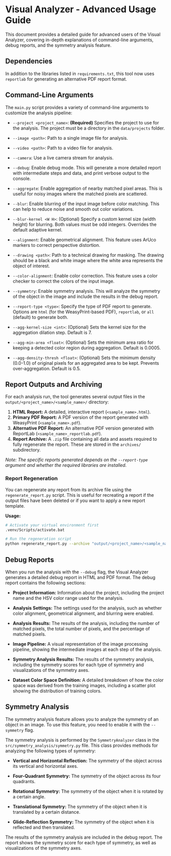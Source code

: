 # Visual Analyzer - Advanced Usage Guide

This document provides a detailed guide for advanced users of the Visual Analyzer, covering in-depth explanations of command-line arguments, debug reports, and the symmetry analysis feature.

## Dependencies

In addition to the libraries listed in `requirements.txt`, this tool now uses `reportlab` for generating an alternative PDF report format.

## Command-Line Arguments

The `main.py` script provides a variety of command-line arguments to customize the analysis pipeline:

*   `--project <project_name>`: **(Required)** Specifies the project to use for the analysis. The project must be a directory in the `data/projects` folder.

*   `--image <path>`: Path to a single image file for analysis.

*   `--video <path>`: Path to a video file for analysis.

*   `--camera`: Use a live camera stream for analysis.

*   `--debug`: Enable debug mode. This will generate a more detailed report with intermediate steps and data, and print verbose output to the console.

*   `--aggregate`: Enable aggregation of nearby matched pixel areas. This is useful for noisy images where the matched pixels are scattered.

*   `--blur`: Enable blurring of the input image before color matching. This can help to reduce noise and smooth out color variations.

*   `--blur-kernel <W H>`: (Optional) Specify a custom kernel size (width height) for blurring. Both values must be odd integers. Overrides the default adaptive kernel.

*   `--alignment`: Enable geometrical alignment. This feature uses ArUco markers to correct perspective distortion.

*   `--drawing <path>`: Path to a technical drawing for masking. The drawing should be a black and white image where the white area represents the object of interest.

*   `--color-alignment`: Enable color correction. This feature uses a color checker to correct the colors of the input image.

*   `--symmetry`: Enable symmetry analysis. This will analyze the symmetry of the object in the image and include the results in the debug report.

*   `--report-type <type>`: Specify the type of PDF report to generate. Options are `html` (for the WeasyPrint-based PDF), `reportlab`, or `all` (default) to generate both.

*   `--agg-kernel-size <int>`: (Optional) Sets the kernel size for the aggregation dilation step. Default is 7.

*   `--agg-min-area <float>`: (Optional) Sets the minimum area ratio for keeping a detected color region during aggregation. Default is 0.0005.

*   `--agg-density-thresh <float>`: (Optional) Sets the minimum density (0.0-1.0) of original pixels for an aggregated area to be kept. Prevents over-aggregation. Default is 0.5.

## Report Outputs and Archiving

For each analysis run, the tool generates several output files in the `output/<project_name>/<sample_name>/` directory:

1.  **HTML Report:** A detailed, interactive report (`<sample_name>.html`).
2.  **Primary PDF Report:** A PDF version of the report generated with WeasyPrint (`<sample_name>.pdf`).
3.  **Alternative PDF Report:** An alternative PDF version generated with ReportLab (`<sample_name>_reportlab.pdf`).
4.  **Report Archive:** A `.zip` file containing all data and assets required to fully regenerate the report. These are stored in the `archives/` subdirectory.

*Note: The specific reports generated depends on the `--report-type` argument and whether the required libraries are installed.*

### Report Regeneration

You can regenerate any report from its archive file using the `regenerate_report.py` script. This is useful for recreating a report if the output files have been deleted or if you want to apply a new report template.

**Usage:**
```bash
# Activate your virtual environment first
.venv/Scripts/activate.bat

# Run the regeneration script
python regenerate_report.py --archive "output/<project_name>/<sample_name>/archives/<archive_name>.zip"
```

## Debug Reports

When you run the analysis with the `--debug` flag, the Visual Analyzer generates a detailed debug report in HTML and PDF format. The debug report contains the following sections:

*   **Project Information:** Information about the project, including the project name and the HSV color range used for the analysis.

*   **Analysis Settings:** The settings used for the analysis, such as whether color alignment, geometrical alignment, and blurring were enabled.

*   **Analysis Results:** The results of the analysis, including the number of matched pixels, the total number of pixels, and the percentage of matched pixels.

*   **Image Pipeline:** A visual representation of the image processing pipeline, showing the intermediate images at each step of the analysis.

*   **Symmetry Analysis Results:** The results of the symmetry analysis, including the symmetry scores for each type of symmetry and visualizations of the symmetry axes.

*   **Dataset Color Space Definition:** A detailed breakdown of how the color space was derived from the training images, including a scatter plot showing the distribution of training colors.

## Symmetry Analysis

The symmetry analysis feature allows you to analyze the symmetry of an object in an image. To use this feature, you need to enable it with the `--symmetry` flag.

The symmetry analysis is performed by the `SymmetryAnalyzer` class in the `src/symmetry_analysis/symmetry.py` file. This class provides methods for analyzing the following types of symmetry:

*   **Vertical and Horizontal Reflection:** The symmetry of the object across its vertical and horizontal axes.

*   **Four-Quadrant Symmetry:** The symmetry of the object across its four quadrants.

*   **Rotational Symmetry:** The symmetry of the object when it is rotated by a certain angle.

*   **Translational Symmetry:** The symmetry of the object when it is translated by a certain distance.

*   **Glide-Reflection Symmetry:** The symmetry of the object when it is reflected and then translated.

The results of the symmetry analysis are included in the debug report. The report shows the symmetry score for each type of symmetry, as well as visualizations of the symmetry axes.